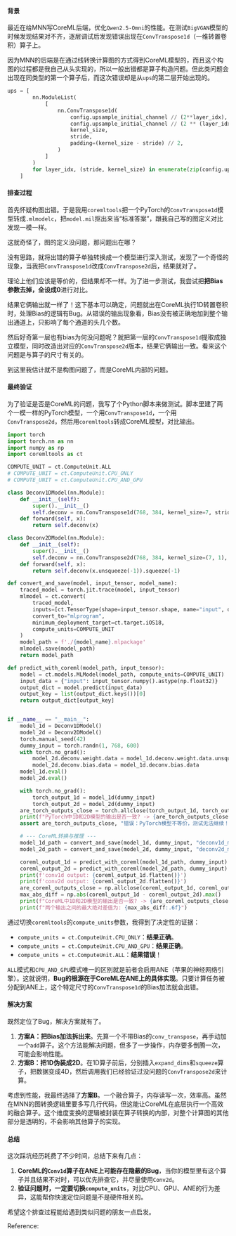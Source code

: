 
#### 背景

最近在给MNN写CoreML后端，优化`Qwen2.5-Omni`的性能。在测试`BigVGAN`模型的时候发现结果对不齐，逐层调试后发现错误出现在`ConvTranspose1d`（一维转置卷积）算子上。

因为MNN的后端是在通过线转换计算图的方式得到CoreML模型的，而且这个构图的过程都是我自己从头实现的，所以一般出错都是算子构造问题。但此类问题会出现在同类型的第一个算子后，而这次错误却是从`ups`的第二层开始出现的。

```python
ups = [
        nn.ModuleList(
            [
                nn.ConvTranspose1d(
                    config.upsample_initial_channel // (2**layer_idx),
                    config.upsample_initial_channel // (2 ** (layer_idx + 1)),
                    kernel_size,
                    stride,
                    padding=(kernel_size - stride) // 2,
                )
            ]
        )
        for layer_idx, (stride, kernel_size) in enumerate(zip(config.upsample_rates, config.upsample_kernel_sizes))
    ]
```

#### 排查过程

首先怀疑构图出错。于是我用`coremltools`把一个PyTorch的`ConvTranspose1d`模型转成`.mlmodelc`，把`model.mil`抠出来当“标准答案”，跟我自己写的图定义对比发现一模一样。

这就奇怪了，图的定义没问题，那问题出在哪？

没有思路，就将出错的算子单独转换成一个模型进行深入测试，发现了一个奇怪的现象，当我把`ConvTranspose1d`改成`ConvTranspose2d`后，结果就对了。

理论上他们应该是等价的，但结果却不一样。为了进一步测试，我尝试把**把Bias参数去掉，全设成0**进行对比。

结果它俩输出就一样了！这下基本可以确定，问题就出在CoreML执行1D转置卷积时，处理Bias的逻辑有Bug。从错误的输出现象看，Bias没有被正确地加到整个输出通道上，只影响了每个通道的头几个数。

然后好奇第一层也有bias为何没问题呢？就把第一层的`ConvTranspose1d`提取成独立模型，同时改造出对应的`ConvTranspose2d`版本，结果它俩输出一致。看来这个问题是与算子的尺寸有关的。

到这里我估计就不是构图问题了，而是CoreML内部的问题。

#### 最终验证

为了验证是否是CoreML的问题，我写了个Python脚本来做测试。脚本里建了两个一模一样的PyTorch模型，一个用`ConvTranspose1d`，一个用`ConvTranspose2d`，然后用`coremltools`转成CoreML模型，对比输出。

```python
import torch
import torch.nn as nn
import numpy as np
import coremltools as ct

COMPUTE_UNIT = ct.ComputeUnit.ALL
# COMPUTE_UNIT = ct.ComputeUnit.CPU_ONLY
# COMPUTE_UNIT = ct.ComputeUnit.CPU_AND_GPU

class Deconv1DModel(nn.Module):
    def __init__(self):
        super().__init__()
        self.deconv = nn.ConvTranspose1d(768, 384, kernel_size=7, stride=3, padding=2)
    def forward(self, x):
        return self.deconv(x)

class Deconv2DModel(nn.Module):
    def __init__(self):
        super().__init__()
        self.deconv = nn.ConvTranspose2d(768, 384, kernel_size=(7, 1), stride=(3, 1), padding=(2, 0))
    def forward(self, x):
        return self.deconv(x.unsqueeze(-1)).squeeze(-1)

def convert_and_save(model, input_tensor, model_name):
    traced_model = torch.jit.trace(model, input_tensor)
    mlmodel = ct.convert(
        traced_model,
        inputs=[ct.TensorType(shape=input_tensor.shape, name="input", dtype=np.float32)],
        convert_to="mlprogram",
        minimum_deployment_target=ct.target.iOS18,
        compute_units=COMPUTE_UNIT
    )
    model_path = f'./{model_name}.mlpackage'
    mlmodel.save(model_path)
    return model_path

def predict_with_coreml(model_path, input_tensor):
    model = ct.models.MLModel(model_path, compute_units=COMPUTE_UNIT)
    input_data = {"input": input_tensor.numpy().astype(np.float32)}
    output_dict = model.predict(input_data)
    output_key = list(output_dict.keys())[0]
    return output_dict[output_key]


if __name__ == "__main__":
    model_1d = Deconv1DModel()
    model_2d = Deconv2DModel()
    torch.manual_seed(42)
    dummy_input = torch.randn(1, 768, 600)
    with torch.no_grad():
        model_2d.deconv.weight.data = model_1d.deconv.weight.data.unsqueeze(-1)
        model_2d.deconv.bias.data = model_1d.deconv.bias.data
    model_1d.eval()
    model_2d.eval()

    with torch.no_grad():
        torch_output_1d = model_1d(dummy_input)
        torch_output_2d = model_2d(dummy_input)
    are_torch_outputs_close = torch.allclose(torch_output_1d, torch_output_2d, atol=1e-3)
    print(f"PyTorch中1D和2D模型的输出是否一致? -> {are_torch_outputs_close}")
    assert are_torch_outputs_close, "错误：PyTorch模型不等价，测试无法继续！"

    # --- CoreML转换与推理 ---
    model_1d_path = convert_and_save(model_1d, dummy_input, "deconv1d_model_specific_data")
    model_2d_path = convert_and_save(model_2d, dummy_input, "deconv2d_model_specific_data")

    coreml_output_1d = predict_with_coreml(model_1d_path, dummy_input)
    coreml_output_2d = predict_with_coreml(model_2d_path, dummy_input)
    print(f'conv1d output: {coreml_output_1d.flatten()}')
    print(f'conv2d output: {coreml_output_2d.flatten()}')
    are_coreml_outputs_close = np.allclose(coreml_output_1d, coreml_output_2d, atol=1e-3)
    max_abs_diff = np.abs(coreml_output_1d - coreml_output_2d).max()
    print(f"CoreML中1D和2D模型的输出是否一致? -> {are_coreml_outputs_close}")
    print(f"两个输出之间的最大绝对差值为: {max_abs_diff:.6f}")
```

通过切换`coremltools`的`compute_units`参数，我得到了决定性的证据：

-   `compute_units = ct.ComputeUnit.CPU_ONLY`：**结果正确**。
-   `compute_units = ct.ComputeUnit.CPU_AND_GPU`：**结果正确**。
-   `compute_units = ct.ComputeUnit.ALL`：**结果错误**！

`ALL`模式和`CPU_AND_GPU`模式唯一的区别就是前者会启用ANE（苹果的神经网络引擎）。这就说明，**Bug的根源在于CoreML在ANE上的具体实现**。只要计算任务被分配到ANE上，这个特定尺寸的`ConvTranspose1d`的Bias加法就会出错。

#### 解决方案

既然定位了Bug，解决方案就有了。

1.  **方案A：把Bias加法拆出来**。先算一个不带Bias的`conv_transpose`，再手动加一个`add`算子。这个方法能解决问题，但多了一步操作，内存要多倒腾一次，可能会影响性能。
1.  **方案B：把1D伪装成2D**。在1D算子前后，分别插入`expand_dims`和`squeeze`算子，把数据变成4D，然后调用我们已经验证过没问题的`ConvTranspose2d`来计算。

考虑到性能，我最终选择了**方案B**。一个融合算子，内存读写一次，效率高。虽然在MNN的图转换逻辑里要多写几行代码，但这能让CoreML在底层执行一个高效的融合算子。这个维度变换的逻辑被封装在算子转换的内部，对整个计算图的其他部分是透明的，不会影响其他算子的实现。

#### 总结

这次踩坑经历耗费了不少时间，总结下来有几点：

1.  **CoreML的`Conv1d`算子在ANE上可能存在隐蔽的Bug**，当你的模型里有这个算子并且结果不对时，可以优先排查它，并尽量使用`Conv2d`。
1.  **验证问题时，一定要切换`compute_units`**，对比CPU、GPU、ANE的行为差异，这能帮你快速定位问题是不是硬件相关的。

希望这个排查过程能给遇到类似问题的朋友一点启发。



Reference:


